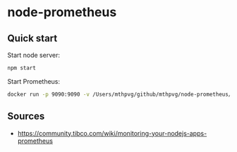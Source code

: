 # node-prometheus

## Quick start
Start node server:
```bash
npm start
```
Start Prometheus:
```bash
docker run -p 9090:9090 -v /Users/mthpvg/github/mthpvg/node-prometheus/prometheus.yml:/etc/prometheus/prometheus.yml prom/prometheus
```

## Sources
- https://community.tibco.com/wiki/monitoring-your-nodejs-apps-prometheus
